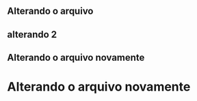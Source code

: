 ## Alterando o arquivo
## alterando 2
## Alterando o arquivo novamente
<h1>Alterando o arquivo novamente<h1>